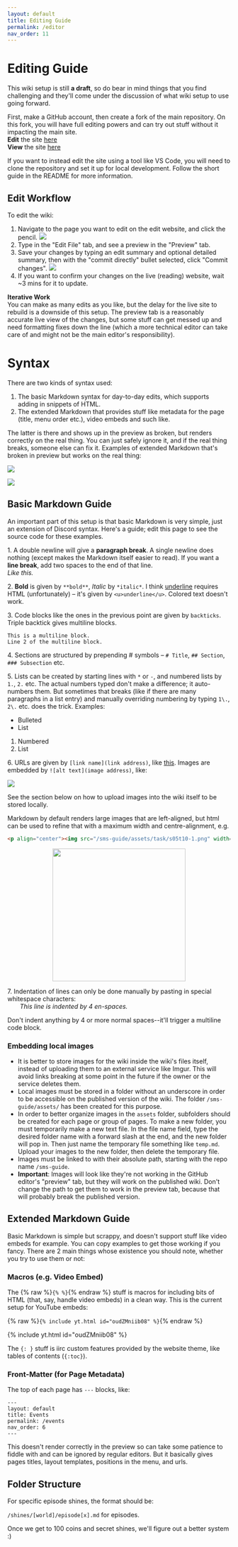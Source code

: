 ```yaml
---
layout: default
title: Editing Guide
permalink: /editor
nav_order: 11
---
```


# Editing Guide

This wiki setup is still **a draft**, so do bear in mind things that you find challenging and they'll come under the discussion of what wiki setup to use going forward.

First, make a GitHub account, then create a fork of the main repository. On this fork, you will have full editing powers and can try out stuff without it impacting the main site.  
**Edit** the site [here](https://github.com/smscommunity/sms-guide/)  
**View** the site [here](https://smscommunity.github.io/sms-guide/)  

If you want to instead edit the site using a tool like VS Code, you will need to clone the repository and set it up for local development. Follow the short guide in the README for more information.

## Edit Workflow
To edit the wiki:
1. Navigate to the page you want to edit on the edit website, and click the pencil.
![](https://cdn.discordapp.com/attachments/529145099003887618/963155220144214026/unknown.png)
2. Type in the "Edit File" tab, and see a preview in the "Preview" tab.
3. Save your changes by typing an edit summary and optional detailed summary, then with the "commit directly" bullet selected, click "Commit changes".
![](https://cdn.discordapp.com/attachments/529145099003887618/963155961336442990/unknown.png)
4. If you want to confirm your changes on the live (reading) website, wait ~3 mins for it to update.

**Iterative Work**  
You can make as many edits as you like, but the delay for the live site to rebuild is a downside of this setup. The preview tab is a reasonably accurate live view of the changes, but some stuff can get messed up and need formatting fixes down the line (which a more technical editor can take care of and might not be the main editor's responsibility).

# Syntax

There are two kinds of syntax used:
1. The basic Markdown syntax for day-to-day edits, which supports adding in snippets of HTML.
2. The extended Markdown that provides stuff like metadata for the page (title, menu order etc.), video embeds and such like.

The latter is there and shows up in the preview as broken, but renders correctly on the real thing. You can just safely ignore it, and if the real thing breaks, someone else can fix it. Examples of extended Markdown that's broken in preview but works on the real thing:

![](https://cdn.discordapp.com/attachments/529145099003887618/963158324155674644/unknown.png)

![](https://cdn.discordapp.com/attachments/529145099003887618/963158545140969532/unknown.png)

## Basic Markdown Guide
An important part of this setup is that basic Markdown is very simple, just an extension of Discord syntax. Here's a guide; edit this page to see the source code for these examples.

1\. A double newline will give a **paragraph break**. A single newline does nothing (except makes the Markdown itself easier to read). If you want a **line break**, add two spaces to the end of that line.  
*Like this.*

2\. **Bold** is given by `**bold**`, *Italic* by `*italic*`. I think <u>underline</u> requires HTML (unfortunately) – it's given by `<u>underline</u>`. Colored text doesn't work.

3\. Code blocks like the ones in the previous point are given by ``backticks``. Triple backtick gives multiline blocks.

```
This is a multiline block.
Line 2 of the multiline block.
```

4\. Sections are structured by prepending # symbols – `# Title`, `## Section`, `### Subsection` etc.

5\. Lists can be created by starting lines with `*` or `-`, and numbered lists by `1.`, `2.` etc. The actual numbers typed don't make a difference; it auto-numbers them. But sometimes that breaks (like if there are many paragraphs in a list entry) and manually overriding numbering by typing `1\.`, `2\.` etc. does the trick. Examples:

- Bulleted
- List

1. Numbered
2. List

6\. URLs are given by `[link name](link address)`, like [this](https://www.speedrun.com/sms). Images are embedded by `![alt text](image address)`, like:

![](/sms-guide/assets/task/s05t10-1.png)

See the section below on how to upload images into the wiki itself to be stored locally.  

Markdown by default renders large images that are left-aligned, but html can be used to refine that with a maximum width and centre-alignment, e.g.

```html
<p align="center"><img src="/sms-guide/assets/task/s05t10-1.png" width="300"></p>
```

<p align="center"><img src="/sms-guide/assets/task/s05t10-1.png" width="300"></p>

7\. Indentation of lines can only be done manually by pasting in special whitespace characters:  
    *This line is indented by 4 en-spaces.*

Don't indent anything by 4 or more normal spaces--it'll trigger a multiline code block.

### Embedding local images
- It is better to store images for the wiki inside the wiki's files itself, instead of uploading them to an external service like Imgur. This will avoid links breaking at some point in the future if the owner or the service deletes them.  
- Local images must be stored in a folder without an underscore in order to be accessible on the published version of the wiki. The folder `/sms-guide/assets/` has been created for this purpose.  
- In order to better organize images in the `assets` folder, subfolders should be created for each page or group of pages. To make a new folder, you must temporarily make a new text file. In the file name field, type the desired folder name with a forward slash at the end, and the new folder will pop in. Then just name the temporary file something like `temp.md`. Upload your images to the new folder, then delete the temporary file.  
- Images must be linked to with their absolute path, starting with the repo name `/sms-guide`.  
- **Important**: Images will look like they're not working in the GitHub editor's "preview" tab, but they will work on the published wiki. Don't change the path to get them to work in the preview tab, because that will probably break the published version.  


## Extended Markdown Guide
Basic Markdown is simple but scrappy, and doesn't support stuff like video embeds for example. You can copy examples to get those working if you fancy. There are 2 main things whose existence you should note, whether you try to use them or not:

### Macros (e.g. Video Embed)

The {% raw %}`{% %}`{% endraw %} stuff is macros for including bits of HTML (that, say, handle video embeds) in a clean way. This is the current setup for YouTube embeds:

{% raw %}`{% include yt.html id="oudZMniib08" %}`{% endraw %}

{% include yt.html id="oudZMniib08" %}

The `{: }` stuff is iirc custom features provided by the website theme, like tables of contents (`{:toc}`).

### Front-Matter (for Page Metadata)

The top of each page has `---` blocks, like:

```
---
layout: default
title: Events
permalink: /events
nav_order: 6
---
```

This doesn't render correctly in the preview so can take some patience to fiddle with and can be ignored by regular editors. But it basically gives pages titles, layout templates, positions in the menu, and urls.

## Folder Structure

For specific episode shines, the format should be:

`/shines/[world]/episode[x].md` for episodes.

Once we get to 100 coins and secret shines, we'll figure out a better system :)
